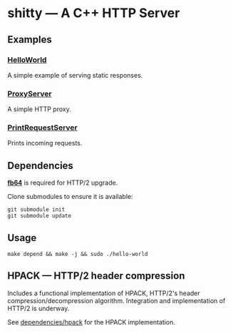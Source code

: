 # shitty — A C++ HTTP Server

## Examples

### [HelloWorld](HelloWorld.cpp)

A simple example of serving static responses.

### [ProxyServer](ProxyServer.cpp)

A simple HTTP proxy.

### [PrintRequestServer](PrintRequestServer.cpp)

Prints incoming requests.

## Dependencies

[**fb64**](https://github.com/tedjp/fb64) is required for HTTP/2 upgrade.

Clone submodules to ensure it is available:

    git submodule init
    git submodule update

## Usage

    make depend && make -j && sudo ./hello-world

## HPACK — HTTP/2 header compression

Includes a functional implementation of HPACK, HTTP/2's header
compression/decompression algorithm. Integration and implementation of HTTP/2 is
underway.

See [dependencies/hpack](dependencies/hpack) for the HPACK implementation.
